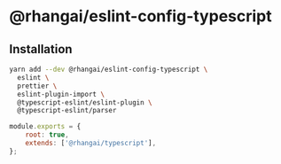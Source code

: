 # @rhangai/eslint-config-typescript

## Installation

```sh
yarn add --dev @rhangai/eslint-config-typescript \
  eslint \
  prettier \
  eslint-plugin-import \
  @typescript-eslint/eslint-plugin \
  @typescript-eslint/parser
```

```js
module.exports = {
	root: true,
	extends: ['@rhangai/typescript'],
};
```

